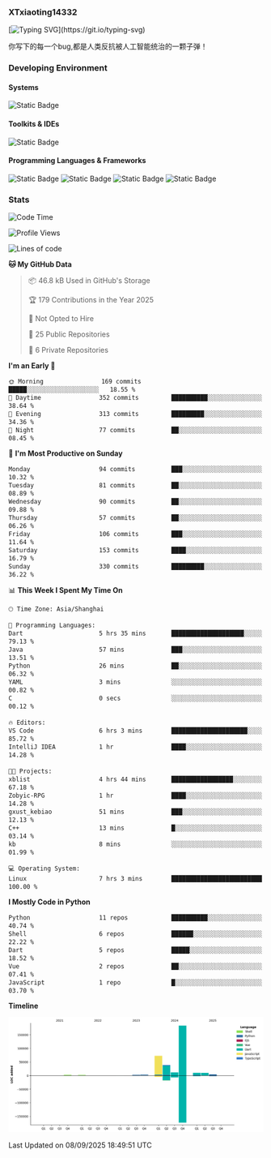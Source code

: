 ### XTxiaoting14332

[![Typing SVG](https://readme-typing-svg.herokuapp.com?font=JetBrians+Mono&pause=1000&random=false&width=435&lines=Hello+World!)](https://git.io/typing-svg)

你写下的每一个bug,都是人类反抗被人工智能统治的一颗子弹！

### Developing Environment

#### Systems

![Static Badge](https://img.shields.io/badge/Ubuntu-%20?style=flat-square&logo=ubuntu&logoColor=white&color=E34F26)

#### Toolkits & IDEs

![Static Badge](https://img.shields.io/badge/Visual%20Studio%20Code-%20?style=flat-square&logo=visualstudiocode&logoColor=white&color=blue)

#### Programming Languages & Frameworks

![Static Badge](https://img.shields.io/badge/Dart-%20?style=flat-square&logo=dart&logoColor=white&color=0175C2)
![Static Badge](https://img.shields.io/badge/Flutter-%20?style=flat-square&logo=flutter&logoColor=white&color=02569B)
![Static Badge](https://img.shields.io/badge/Python-%20?style=flat-square&logo=python&logoColor=white&color=E7A781)
![Static Badge](https://img.shields.io/badge/Bash%20Shell-%20?style=flat-square&logo=shell&logoColor=white&color=49D868)

### Stats

<!--START_SECTION:waka-->
![Code Time](http://img.shields.io/badge/Code%20Time-428%20hrs%2051%20mins-blue)

![Profile Views](http://img.shields.io/badge/Profile%20Views-0-blue)

![Lines of code](https://img.shields.io/badge/From%20Hello%20World%20I%27ve%20Written-339.0%20thousand%20lines%20of%20code-blue)

**🐱 My GitHub Data** 

> 📦 46.8 kB Used in GitHub's Storage 
 > 
> 🏆 179 Contributions in the Year 2025
 > 
> 🚫 Not Opted to Hire
 > 
> 📜 25 Public Repositories 
 > 
> 🔑 6 Private Repositories 
 > 
**I'm an Early 🐤** 

```text
🌞 Morning                169 commits         █████░░░░░░░░░░░░░░░░░░░░   18.55 % 
🌆 Daytime                352 commits         ██████████░░░░░░░░░░░░░░░   38.64 % 
🌃 Evening                313 commits         █████████░░░░░░░░░░░░░░░░   34.36 % 
🌙 Night                  77 commits          ██░░░░░░░░░░░░░░░░░░░░░░░   08.45 % 
```
📅 **I'm Most Productive on Sunday** 

```text
Monday                   94 commits          ███░░░░░░░░░░░░░░░░░░░░░░   10.32 % 
Tuesday                  81 commits          ██░░░░░░░░░░░░░░░░░░░░░░░   08.89 % 
Wednesday                90 commits          ██░░░░░░░░░░░░░░░░░░░░░░░   09.88 % 
Thursday                 57 commits          ██░░░░░░░░░░░░░░░░░░░░░░░   06.26 % 
Friday                   106 commits         ███░░░░░░░░░░░░░░░░░░░░░░   11.64 % 
Saturday                 153 commits         ████░░░░░░░░░░░░░░░░░░░░░   16.79 % 
Sunday                   330 commits         █████████░░░░░░░░░░░░░░░░   36.22 % 
```


📊 **This Week I Spent My Time On** 

```text
🕑︎ Time Zone: Asia/Shanghai

💬 Programming Languages: 
Dart                     5 hrs 35 mins       ████████████████████░░░░░   79.13 % 
Java                     57 mins             ███░░░░░░░░░░░░░░░░░░░░░░   13.51 % 
Python                   26 mins             ██░░░░░░░░░░░░░░░░░░░░░░░   06.32 % 
YAML                     3 mins              ░░░░░░░░░░░░░░░░░░░░░░░░░   00.82 % 
C                        0 secs              ░░░░░░░░░░░░░░░░░░░░░░░░░   00.12 % 

🔥 Editors: 
VS Code                  6 hrs 3 mins        █████████████████████░░░░   85.72 % 
IntelliJ IDEA            1 hr                ████░░░░░░░░░░░░░░░░░░░░░   14.28 % 

🐱‍💻 Projects: 
xblist                   4 hrs 44 mins       █████████████████░░░░░░░░   67.18 % 
Zobyic-RPG               1 hr                ████░░░░░░░░░░░░░░░░░░░░░   14.28 % 
gxust_kebiao             51 mins             ███░░░░░░░░░░░░░░░░░░░░░░   12.13 % 
C++                      13 mins             █░░░░░░░░░░░░░░░░░░░░░░░░   03.14 % 
kb                       8 mins              ░░░░░░░░░░░░░░░░░░░░░░░░░   01.99 % 

💻 Operating System: 
Linux                    7 hrs 3 mins        █████████████████████████   100.00 % 
```

**I Mostly Code in Python** 

```text
Python                   11 repos            ██████████░░░░░░░░░░░░░░░   40.74 % 
Shell                    6 repos             ██████░░░░░░░░░░░░░░░░░░░   22.22 % 
Dart                     5 repos             █████░░░░░░░░░░░░░░░░░░░░   18.52 % 
Vue                      2 repos             ██░░░░░░░░░░░░░░░░░░░░░░░   07.41 % 
JavaScript               1 repo              █░░░░░░░░░░░░░░░░░░░░░░░░   03.70 % 
```



**Timeline**

![Lines of Code chart](https://raw.githubusercontent.com/XTxiaoting14332/XTxiaoting14332/main/assets/bar_graph.png)


 Last Updated on 08/09/2025 18:49:51 UTC
<!--END_SECTION:waka-->